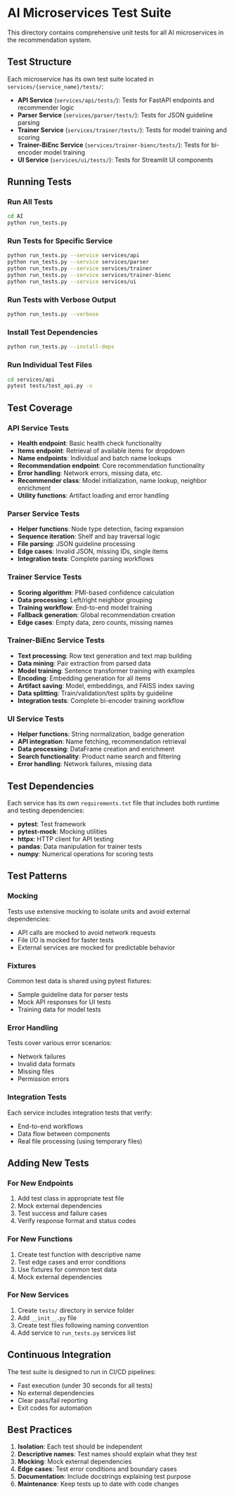 # AI Microservices Test Suite

This directory contains comprehensive unit tests for all AI microservices in the recommendation system.

## Test Structure

Each microservice has its own test suite located in `services/{service_name}/tests/`:

- **API Service** (`services/api/tests/`): Tests for FastAPI endpoints and recommender logic
- **Parser Service** (`services/parser/tests/`): Tests for JSON guideline parsing
- **Trainer Service** (`services/trainer/tests/`): Tests for model training and scoring
- **Trainer-BiEnc Service** (`services/trainer-bienc/tests/`): Tests for bi-encoder model training
- **UI Service** (`services/ui/tests/`): Tests for Streamlit UI components

## Running Tests

### Run All Tests
```bash
cd AI
python run_tests.py
```

### Run Tests for Specific Service
```bash
python run_tests.py --service services/api
python run_tests.py --service services/parser
python run_tests.py --service services/trainer
python run_tests.py --service services/trainer-bienc
python run_tests.py --service services/ui
```

### Run Tests with Verbose Output
```bash
python run_tests.py --verbose
```

### Install Test Dependencies
```bash
python run_tests.py --install-deps
```

### Run Individual Test Files
```bash
cd services/api
pytest tests/test_api.py -v
```

## Test Coverage

### API Service Tests
- **Health endpoint**: Basic health check functionality
- **Items endpoint**: Retrieval of available items for dropdown
- **Name endpoints**: Individual and batch name lookups
- **Recommendation endpoint**: Core recommendation functionality
- **Error handling**: Network errors, missing data, etc.
- **Recommender class**: Model initialization, name lookup, neighbor enrichment
- **Utility functions**: Artifact loading and error handling

### Parser Service Tests
- **Helper functions**: Node type detection, facing expansion
- **Sequence iteration**: Shelf and bay traversal logic
- **File parsing**: JSON guideline processing
- **Edge cases**: Invalid JSON, missing IDs, single items
- **Integration tests**: Complete parsing workflows

### Trainer Service Tests
- **Scoring algorithm**: PMI-based confidence calculation
- **Data processing**: Left/right neighbor grouping
- **Training workflow**: End-to-end model training
- **Fallback generation**: Global recommendation creation
- **Edge cases**: Empty data, zero counts, missing names

### Trainer-BiEnc Service Tests
- **Text processing**: Row text generation and text map building
- **Data mining**: Pair extraction from parsed data
- **Model training**: Sentence transformer training with examples
- **Encoding**: Embedding generation for all items
- **Artifact saving**: Model, embeddings, and FAISS index saving
- **Data splitting**: Train/validation/test splits by guideline
- **Integration tests**: Complete bi-encoder training workflow

### UI Service Tests
- **Helper functions**: String normalization, badge generation
- **API integration**: Name fetching, recommendation retrieval
- **Data processing**: DataFrame creation and enrichment
- **Search functionality**: Product name search and filtering
- **Error handling**: Network failures, missing data

## Test Dependencies

Each service has its own `requirements.txt` file that includes both runtime and testing dependencies:

- **pytest**: Test framework
- **pytest-mock**: Mocking utilities
- **httpx**: HTTP client for API testing
- **pandas**: Data manipulation for trainer tests
- **numpy**: Numerical operations for scoring tests

## Test Patterns

### Mocking
Tests use extensive mocking to isolate units and avoid external dependencies:
- API calls are mocked to avoid network requests
- File I/O is mocked for faster tests
- External services are mocked for predictable behavior

### Fixtures
Common test data is shared using pytest fixtures:
- Sample guideline data for parser tests
- Mock API responses for UI tests
- Training data for model tests

### Error Handling
Tests cover various error scenarios:
- Network failures
- Invalid data formats
- Missing files
- Permission errors

### Integration Tests
Each service includes integration tests that verify:
- End-to-end workflows
- Data flow between components
- Real file processing (using temporary files)

## Adding New Tests

### For New Endpoints
1. Add test class in appropriate test file
2. Mock external dependencies
3. Test success and failure cases
4. Verify response format and status codes

### For New Functions
1. Create test function with descriptive name
2. Test edge cases and error conditions
3. Use fixtures for common test data
4. Mock external dependencies

### For New Services
1. Create `tests/` directory in service folder
2. Add `__init__.py` file
3. Create test files following naming convention
4. Add service to `run_tests.py` services list

## Continuous Integration

The test suite is designed to run in CI/CD pipelines:
- Fast execution (under 30 seconds for all tests)
- No external dependencies
- Clear pass/fail reporting
- Exit codes for automation

## Best Practices

1. **Isolation**: Each test should be independent
2. **Descriptive names**: Test names should explain what they test
3. **Mocking**: Mock external dependencies
4. **Edge cases**: Test error conditions and boundary cases
5. **Documentation**: Include docstrings explaining test purpose
6. **Maintenance**: Keep tests up to date with code changes
